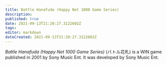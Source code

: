 ```yaml
---
title: Battle Hanafuda (Happy Net 1000 Game Series)
description: 
published: true
date: 2021-09-13T21:20:27.3122602Z 
tags: 
editor: markdown
dateCreated: 2021-09-13T21:20:27.3122602Z
---
```

_Battle Hanafuda (Happy Net 1000 Game Series)_ (<span lang='ja'>バトル花札</span>) is a WIN game published in 2001 by Sony Music Ent.
It was developed by Sony Music Ent.
